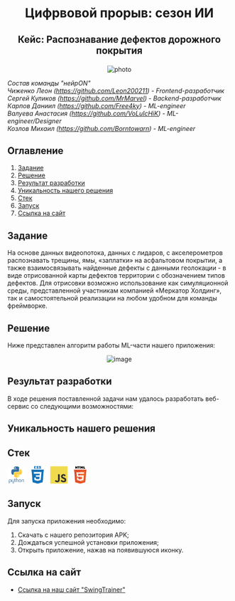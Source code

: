# <p align="center"> Цифрвовой прорыв: сезон ИИ </p>
## <p align="center"> Кейс: Распознавание дефектов дорожного покрытия </p>
<p align="center">
<img width="743" alt="photo" src="https://github.com/VoLuIcHiK/road-defects/assets/90902903/4f1fc722-3283-4555-b86d-edb4113e140c">
</p>


*Состав команды "нейрON"*   
*Чиженко Леон (https://github.com/Leon200211) - Frontend-разработчик*    
*Сергей Куликов (https://github.com/MrMarvel) - Backend-разработчик*  
*Карпов Даниил (https://github.com/Free4ky) - ML-engineer*  
*Валуева Анастасия (https://github.com/VoLuIcHiK) - ML-engineer/Designer*   
*Козлов Михаил (https://github.com/Borntowarn) - ML-engineer*  

## Оглавление
1. [Задание](#1)
2. [Решение](#2)
3. [Результат разработки](#3)
4. [Уникальность нашего решения](#5)
5. [Стек](#6)
6. [Запуск](#7)
7. [Ссылка на сайт](#9)

## <a name="1"> Задание </a>

На основе данных видеопотока, данных с лидаров, с акселерометров распознавать трещины, ямы, «заплатки» на асфальтовом покрытии, а также взаимосвязывать найденные дефекты с данными геолокации - в виде отрисованной карты дефектов территории с обозначением типов дефектов. Для отрисовки возможно использование как симуляционной среды, представленной участникам компанией «Меркатор Холдинг», так и самостоятельной реализации на любом удобном для команды фреймворке.

## <a name="2">Решение </a>

Ниже представлен алгоритм работы ML-части нашего приложения: 
<p align="center">
<img width="600" height="400" alt="image" src="">
</p>

## <a name="3">Результат разработки </a>

В ходе решения поставленной задачи нам удалось разработать веб-сервис со следующими возможностями:




## <a name="5">Уникальность нашего решения </a>



## <a name="6">Стек </a>
<div>
  <img src="https://github.com/devicons/devicon/blob/master/icons/python/python-original-wordmark.svg" title="Python" alt="Puthon" width="40" height="40"/>&nbsp;
  <img src="https://github.com/devicons/devicon/blob/master/icons/css3/css3-plain-wordmark.svg" title="css" alt="css" width="40" height="40"/>&nbsp;
  <img src="https://github.com/devicons/devicon/blob/master/icons/javascript/javascript-original.svg" title="js" alt="js" width="40" height="40"/>&nbsp;
  <img src="https://github.com/devicons/devicon/blob/master/icons/html5/html5-original-wordmark.svg" title="html" alt="html" width="40" height="40"/>&nbsp;

  

## <a name="7">Запуск </a>
Для запуска приложения необходимо:
1. Скачать с нашего репозитория APK;
2. Дождаться успешной установки приложения;
3. Открыть приложение, нажав на появившуюся иконку.


## <a name="9">Ссылка на сайт </a>
- [Ссылка на наш сайт "SwingTrainer"](https://fitlent.ru/golf/#home)

